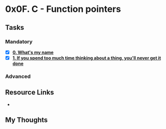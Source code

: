 # 0x0F. C - Function pointers

## Tasks
### Mandatory
- [x] **[0. What's my name](0-print_name.c)**
- [x] **[1. If you spend too much time thinking about a thing, you'll never get it done](1-array_iterator.c)**
### Advanced

## Resource Links
- []()
## My Thoughts
